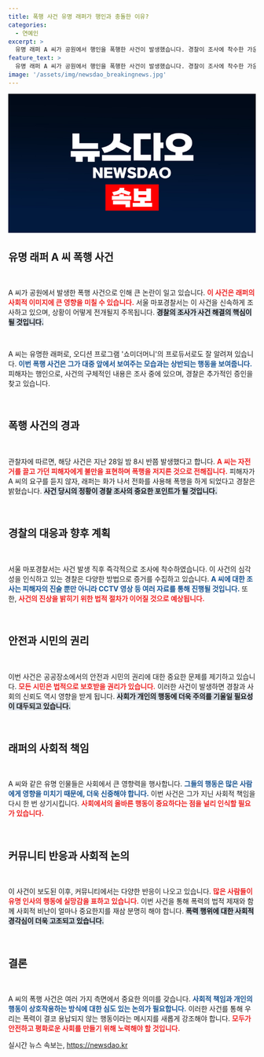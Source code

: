 ```yaml
---
title: 폭행 사건 유명 래퍼가 행인과 충돌한 이유?
categories:
  - 연예인
excerpt: >
  유명 래퍼 A 씨가 공원에서 행인을 폭행한 사건이 발생했습니다. 경찰이 조사에 착수한 가운데, 그는 오디션 프로그램 출연 경력으로 더욱 주목받고 있습니다. 사건의 전말이 궁금하다면 클릭하세요!
feature_text: >
  유명 래퍼 A 씨가 공원에서 행인을 폭행한 사건이 발생했습니다. 경찰이 조사에 착수한 가운데, 그는 오디션 프로그램 출연 경력으로 더욱 주목받고 있습니다. 사건의 전말이 궁금하다면 클릭하세요!
image: '/assets/img/newsdao_breakingnews.jpg'
---
```


<p><img src="/assets/img/newsdao_breakingnews.jpg" alt="pcversion 속보" /></p>

<h2 data-ke-size="size26">유명 래퍼 A 씨 폭행 사건</h2>

<p data-ke-size="size16">&nbsp;</p>

<p>A 씨가 공원에서 발생한 폭행 사건으로 인해 큰 논란이 일고 있습니다. <b><span style="color: #ee2323;">이 사건은 래퍼의 사회적 이미지에 큰 영향을 미칠 수 있습니다.</span></b> 서울 마포경찰서는 이 사건을 신속하게 조사하고 있으며, 상황이 어떻게 전개될지 주목됩니다. <b><span style="background-color: #21538527;">경찰의 조사가 사건 해결의 핵심이 될 것입니다.</span></b></p>

<p data-ke-size="size16">&nbsp;</p>

<p>A 씨는 유명한 래퍼로, 오디션 프로그램 '쇼미더머니'의 프로듀서로도 잘 알려져 있습니다. <b><span style="color: #1a5490;">이번 폭행 사건은 그가 대중 앞에서 보여주는 모습과는 상반되는 행동을 보여줍니다.</span></b> 피해자는 행인으로, 사건의 구체적인 내용은 조사 중에 있으며, 경찰은 추가적인 증인을 찾고 있습니다.</p>

<p data-ke-size="size16">&nbsp;</p>

<h2 data-ke-size="size26">폭행 사건의 경과</h2>

<p data-ke-size="size16">&nbsp;</p>

<p>관찰자에 따르면, 해당 사건은 지난 28일 밤 8시 반쯤 발생했다고 합니다. <b><span style="color: #ee2323;">A 씨는 자전거를 끌고 가던 피해자에게 불만을 표현하며 폭행을 저지른 것으로 전해집니다.</span></b> 피해자가 A 씨의 요구를 듣지 않자, 래퍼는 화가 나서 전화를 사용해 폭행을 하게 되었다고 경찰은 밝혔습니다. <b><span style="background-color: #21538527;">사건 당시의 정황이 경찰 조사의 중요한 포인트가 될 것입니다.</span></b></p>

<p data-ke-size="size16">&nbsp;</p>

<h2 data-ke-size="size26">경찰의 대응과 향후 계획</h2>

<p data-ke-size="size16">&nbsp;</p>

<p>서울 마포경찰서는 사건 발생 직후 즉각적으로 조사에 착수하였습니다. 이 사건의 심각성을 인식하고 있는 경찰은 다양한 방법으로 증거를 수집하고 있습니다. <b><span style="color: #1a5490;">A 씨에 대한 조사는 피해자의 진술 뿐만 아니라 CCTV 영상 등 여러 자료를 통해 진행될 것입니다.</span></b> 또한, <b><span style="color: #ee2323;">사건의 진상을 밝히기 위한 법적 절차가 이어질 것으로 예상됩니다.</span></b></p>

<p data-ke-size="size16">&nbsp;</p>

<h2 data-ke-size="size26">안전과 시민의 권리</h2>

<p data-ke-size="size16">&nbsp;</p>

<p>이번 사건은 공공장소에서의 안전과 시민의 권리에 대한 중요한 문제를 제기하고 있습니다. <b><span style="color: #ee2323;">모든 시민은 법적으로 보호받을 권리가 있습니다.</span></b> 이러한 사건이 발생하면 경찰과 사회의 신뢰도 역시 영향을 받게 됩니다. <b><span style="background-color: #21538527;">사회가 개인의 행동에 더욱 주의를 기울일 필요성이 대두되고 있습니다.</span></b></p>

<p data-ke-size="size16">&nbsp;</p>

<h2 data-ke-size="size26">래퍼의 사회적 책임</h2>

<p data-ke-size="size16">&nbsp;</p>

<p>A 씨와 같은 유명 인물들은 사회에서 큰 영향력을 행사합니다. <b><span style="color: #1a5490;">그들의 행동은 많은 사람에게 영향을 미치기 때문에, 더욱 신중해야 합니다.</span></b> 이번 사건은 그가 지닌 사회적 책임을 다시 한 번 상기시킵니다. <b><span style="color: #ee2323;">사회에서의 올바른 행동이 중요하다는 점을 널리 인식할 필요가 있습니다.</span></b></p>

<p data-ke-size="size16">&nbsp;</p>

<h2 data-ke-size="size26">커뮤니티 반응과 사회적 논의</h2>

<p data-ke-size="size16">&nbsp;</p>

<p>이 사건이 보도된 이후, 커뮤니티에서는 다양한 반응이 나오고 있습니다. <b><span style="color: #ee2323;">많은 사람들이 유명 인사의 행동에 실망감을 표하고 있습니다.</span></b> 이번 사건을 통해 폭력의 법적 제재와 함께 사회적 비난이 얼마나 중요한지를 재삼 분명히 해야 합니다. <b><span style="background-color: #21538527;">폭력 행위에 대한 사회적 경각심이 더욱 고조되고 있습니다.</span></b></p>

<p data-ke-size="size16">&nbsp;</p>

<h2 data-ke-size="size26">결론</h2>

<p data-ke-size="size16">&nbsp;</p>

<p>A 씨의 폭행 사건은 여러 가지 측면에서 중요한 의미를 갖습니다. <b><span style="color: #1a5490;">사회적 책임과 개인의 행동이 상호작용하는 방식에 대한 심도 있는 논의가 필요합니다.</span></b> 이러한 사건를 통해 우리는 폭력이 결코 용납되지 않는 행동이라는 메시지를 새롭게 강조해야 합니다. <b><span style="color: #ee2323;">모두가 안전하고 평화로운 사회를 만들기 위해 노력해야 할 것입니다.</span></b></p>
실시간 뉴스 속보는, <a href="https://newsdao.kr" rel="dofollow">https://newsdao.kr</a>



